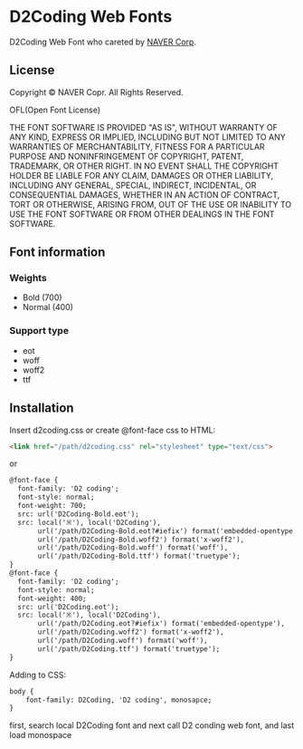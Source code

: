 D2Coding Web Fonts
====

D2Coding Web Font who careted by [NAVER Corp](http://dev.naver.com/projects/d2coding).

## License

Copyright &copy; NAVER Copr. All Rights Reserved.

OFL(Open Font License)

THE FONT SOFTWARE IS PROVIDED "AS IS", WITHOUT WARRANTY OF ANY KIND,
EXPRESS OR IMPLIED, INCLUDING BUT NOT LIMITED TO ANY WARRANTIES OF
MERCHANTABILITY, FITNESS FOR A PARTICULAR PURPOSE AND NONINFRINGEMENT
OF COPYRIGHT, PATENT, TRADEMARK, OR OTHER RIGHT. IN NO EVENT SHALL THE
COPYRIGHT HOLDER BE LIABLE FOR ANY CLAIM, DAMAGES OR OTHER LIABILITY,
INCLUDING ANY GENERAL, SPECIAL, INDIRECT, INCIDENTAL, OR CONSEQUENTIAL
DAMAGES, WHETHER IN AN ACTION OF CONTRACT, TORT OR OTHERWISE, ARISING
FROM, OUT OF THE USE OR INABILITY TO USE THE FONT SOFTWARE OR FROM
OTHER DEALINGS IN THE FONT SOFTWARE.

## Font information

### Weights
 * Bold (700)
 * Normal (400)

### Support type
 * eot
 * woff
 * woff2
 * ttf

## Installation

Insert d2coding.css or create @font-face css to HTML:

```html
<link href="/path/d2coding.css" rel="stylesheet" type="text/css">
```

or

```html
@font-face {
  font-family: 'D2 coding';
  font-style: normal;
  font-weight: 700;
  src: url('D2Coding-Bold.eot');
  src: local('※'), local('D2Coding'),
       url('/path/D2Coding-Bold.eot?#iefix') format('embedded-opentype'),
       url('/path/D2Coding-Bold.woff2') format('x-woff2'),
       url('/path/D2Coding-Bold.woff') format('woff'),
       url('/path/D2Coding-Bold.ttf') format('truetype');
}
@font-face {
  font-family: 'D2 coding';
  font-style: normal;
  font-weight: 400;
  src: url('D2Coding.eot');
  src: local('※'), local('D2Coding'),
       url('/path/D2Coding.eot?#iefix') format('embedded-opentype'),
       url('/path/D2Coding.woff2') format('x-woff2'),
       url('/path/D2Coding.woff') format('woff'),
       url('/path/D2Coding.ttf') format('truetype');
}

```

Adding to CSS:

```html
body {
	font-family: D2Coding, 'D2 coding', monosapce;
}
```

first, search local D2Coding font and next call D2 conding web font, and last load monospace
